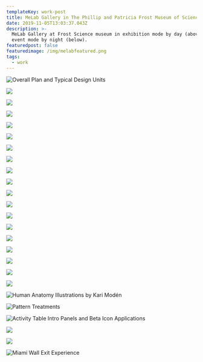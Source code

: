 ```yaml
---
templateKey: work-post
title: MeLab Gallery in The Phillip and Patricia Frost Museum of Science
date: 2019-11-05T13:03:37.043Z
description: >-
  MeLab Gallery at Frost Science museum in exhibition mode by day (above) and
  event mode by night (below).
featuredpost: false
featuredimage: /img/melabfeatured.png
tags:
  - work
---
```

![](/img/melab2.png "Overall Plan and Typical Design Units")

![](/img/melab3.jpg)

![](/img/melab4.jpg)

![](/img/melab5.png)

![](/img/melab6.png)

![](/img/melab7.jpg)

![](/img/melab8.jpg)

![](/img/melab9.jpg)

![](/img/melab10.jpg)

![](/img/melab11.jpg)

![](/img/melab12.png)

![](/img/melab13.jpg)

![](/img/melab14.jpg)

![](/img/melab15.jpg)

![](/img/melab16.png)

![](/img/melab17.png)

![](/img/melab18.png)

![](/img/melab19.png)

![](/img/melab20.gif)

![](/img/melab21.png "Human Anatomy Illustrations by Kari Modén")

![](/img/melab22.png "Pattern Treatments")

![](/img/melab23.png "Activity Table Intro Panels and Beta Icon Applications")

![](/img/melab24.png)

![](/img/melab25.png)

![](/img/melab26.png "Miami Wall Exit Experience")
